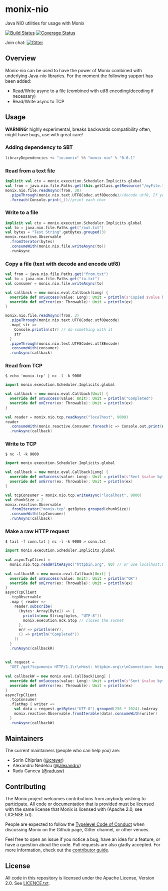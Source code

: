 # monix-nio

Java NIO utilities for usage with Monix

[![Build Status](https://travis-ci.org/monix/monix-nio.svg?branch=master)](https://travis-ci.org/monix/monix-nio)
[![Coverage Status](https://codecov.io/gh/monix/monix-nio/coverage.svg?branch=master)](https://codecov.io/gh/monix/monix-nio?branch=master)


Join chat:
[![Gitter](https://badges.gitter.im/Join%20Chat.svg)](https://gitter.im/monix/monix?utm_source=badge&utm_medium=badge&utm_campaign=pr-badge&utm_content=badge)

## Overview
Monix-nio can be used to have the power of Monix combined with underlying Java-nio libraries.
For the moment the following support has been added:

- Read/Write async to a file (combined with utf8 encoding/decoding if necessary)
- Read/Write async to TCP

## Usage

**WARNING:** highly experimental, breaks backwards compatibility often, 
might have bugs, use with great care!

### Adding dependency to SBT

```scala
libraryDependencies += "io.monix" %% "monix-nio" % "0.0.1"
```

### Read from a text file

```scala
implicit val ctx = monix.execution.Scheduler.Implicits.global
val from = java.nio.file.Paths.get(this.getClass.getResource("/myFile.txt").toURI)
monix.nio.file.readAsync(from, 30)
  .pipeThrough(monix.nio.text.UTF8Codec.utf8Decode)//decode utf8, If you need Array[Byte] just skip the decoding
  .foreach(Console.print(_))//print each char
```

### Write to a file

```scala
implicit val ctx = monix.execution.Scheduler.Implicits.global
val to = java.nio.file.Paths.get("/out.txt")
val bytes = "Test String".getBytes.grouped(3)
monix.reactive.Observable
  .fromIterator(bytes)
  .consumeWith(monix.nio.file.writeAsync(to))
  .runAsync
```

### Copy a file (text with decode and encode utf8)

```scala
val from = java.nio.file.Paths.get("from.txt")
val to = java.nio.file.Paths.get("to.txt")
val consumer = monix.nio.file.writeAsync(to)

val callback = new monix.eval.Callback[Long] {
  override def onSuccess(value: Long): Unit = println(s"Copied $value bytes.")
  override def onError(ex: Throwable): Unit = println(ex)
}

monix.nio.file.readAsync(from, 3)
  .pipeThrough(monix.nio.text.UTF8Codec.utf8Decode)
  .map{ str =>
    Console.println(str) // do something with it
    str
  }
  .pipeThrough(monix.nio.text.UTF8Codec.utf8Encode)
  .consumeWith(consumer)
  .runAsync(callback)
```

### Read from TCP
```commandline
$ echo 'monix-tcp' | nc -l -k 9000
```
```scala
import monix.execution.Scheduler.Implicits.global

val callback = new monix.eval.Callback[Unit] {
  override def onSuccess(value: Unit): Unit = println("Completed")
  override def onError(ex: Throwable): Unit = println(ex)
}
    
val reader = monix.nio.tcp.readAsync("localhost", 9000)
reader
  .consumeWith(monix.reactive.Consumer.foreach(c => Console.out.print(new String(c))))
  .runAsync(callback)
```

### Write to TCP
```commandline
$ nc -l -k 9000
```
```scala
import monix.execution.Scheduler.Implicits.global

val callback = new monix.eval.Callback[Long] {
  override def onSuccess(value: Long): Unit = println(s"Sent $value bytes")
  override def onError(ex: Throwable): Unit = println(ex)
}

val tcpConsumer = monix.nio.tcp.writeAsync("localhost", 9000)
val chunkSize = 2
monix.reactive.Observable
  .fromIterator("monix-tcp".getBytes.grouped(chunkSize))
  .consumeWith(tcpConsumer)
  .runAsync(callback)
```

### Make a raw HTTP request
```commandline
$ tail -f conn.txt | nc -l -k 9000 > conn.txt
```
```scala
import monix.execution.Scheduler.Implicits.global
  
val asyncTcpClient = 
  monix.nio.tcp.readWriteAsync("httpbin.org", 80) // or use localhost:9000
  
val callbackR = new monix.eval.Callback[Unit] {
  override def onSuccess(value: Unit): Unit = println("OK")
  override def onError(ex: Throwable): Unit = println(ex)
}
asyncTcpClient
  .tcpObservable
  .map { reader =>
    reader.subscribe(
      (bytes: Array[Byte]) => {
        println(new String(bytes, "UTF-8"))
        monix.execution.Ack.Stop // closes the socket
      },
      err => println(err),
      () => println("Completed"))
    ()
  }
  .runAsync(callbackR)
  
  
val request = 
  "GET /get?tcp=monix HTTP/1.1\r\nHost: httpbin.org\r\nConnection: keep-alive\r\n\r\n"
  
val callbackW = new monix.eval.Callback[Long] {
  override def onSuccess(value: Long): Unit = println(s"Sent $value bytes")
  override def onError(ex: Throwable): Unit = println(ex)
}   
asyncTcpClient
  .tcpConsumer
  .flatMap { writer =>
    val data = request.getBytes("UTF-8").grouped(256 * 1024).toArray
    monix.reactive.Observable.fromIterable(data).consumeWith(writer)
  }
  .runAsync(callbackW)
```

## Maintainers

The current maintainers (people who can help you) are:

- Sorin Chiprian ([@creyer](https://github.com/creyer))
- Alexandru Nedelcu ([@alexandru](https://github.com/alexandru))
- Radu Gancea ([@radusw](https://github.com/radusw))

## Contributing

The Monix project welcomes contributions from anybody wishing to
participate.  All code or documentation that is provided must be
licensed with the same license that Monix is licensed with (Apache
2.0, see LICENSE.txt).

People are expected to follow the
[Typelevel Code of Conduct](http://typelevel.org/conduct.html) when
discussing Monix on the Github page, Gitter channel, or other venues.

Feel free to open an issue if you notice a bug, have an idea for a
feature, or have a question about the code. Pull requests are also
gladly accepted. For more information, check out the
[contributor guide](CONTRIBUTING.md).

## License

All code in this repository is licensed under the Apache License,
Version 2.0.  See [LICENCE.txt](./LICENSE.txt).

